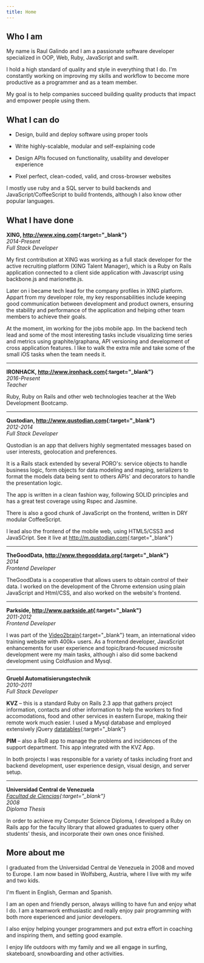 ```yaml
---
title: Home
---
```


Who I am
--------

My name is Raul Galindo and I am a passionate software developer specialized in OOP, Web, Ruby, JavaScript and swift.

I hold a high standard of quality and style in everything that I do. I'm constantly working on improving my skills and workflow to become more productive as a programmer and as a team member. 

My goal is to help companies succeed building quality products that impact and empower people using them.

What I can do
-------------

* Design, build and deploy software using proper tools

* Write highly-scalable, modular and self-explaining code

* Design APIs focused on functionality, usability and developer experience

* Pixel perfect, clean-coded, valid, and cross-browser websites

I mostly use ruby and a SQL server to build backends and JavaScript/CoffeeScript to build frontends, although I also know other popular languages.

What I have done
----------------

**XING, <http://www.xing.com>{:target="_blank"}**  
*2014-Present*  
*Full Stack Developer*  

My first contribution at XING was working as a full stack developer for the active recruiting platform (XING Talent Manager), which is a Ruby on Rails application connected to a client side application with Javascript using backbone.js and marionette.js.

Later on i became tech lead for the company profiles in XING platform. Appart from my developer role, my key responsabilities include keeping good communication between development and product owners, ensuring the stability and performance of the application and helping other team members to achieve their goals.

At the moment, im working for the jobs mobile app. Im the backend tech lead and some of the most interesting tasks include visualizing time series and metrics using graphite/graphana, API versioning and development of cross application features. I like to walk the extra mile and take some of the small iOS tasks when the team needs it.

* * *

**IRONHACK, <http://www.ironhack.com>{:target="_blank"}**  
*2016-Present*  
*Teacher*  

Ruby, Ruby on Rails and other web technologies teacher at the Web Development Bootcamp.

* * *

**Qustodian, <http://www.qustodian.com>{:target="_blank"}**  
*2012-2014*  
*Full Stack Developer*  

Qustodian is an app that delivers highly segmentated messages based on user interests, geolocation and preferences.

It is a Rails stack extended by several PORO's: service objects to handle business logic, form objects for data modeling and maping, serializers to format the models data being sent to others APIs' and decorators to handle the presentation logic.

The app is written in a clean fashion way, following SOLID principles and has a great test coverage using Rspec and Jasmine.

There is also a good chunk of JavaScript on the frontend, written in DRY modular CoffeeScript.

I lead also the frontend of the mobile web, using HTML5/CSS3 and JavaSCript. See it live at <http://m.qustodian.com>{:target="_blank"}

* * *

**TheGoodData, <http://www.thegooddata.org>{:target="_blank"}**  
*2014*  
*Frontend Developer*  

TheGoodData is a cooperative that allows users to obtain control of their data. I worked on the development of the Chrome extension using plain JavaScript and Html/CSS, and also worked on the website's frontend.

* * *

**Parkside, <http://www.parkside.at>{:target="_blank"}**  
*2011-2012*  
*Frontend Developer*  

I was part of the [Video2brain](http://www.video2brain.com){:target="_blank"} team, an international video training website with 400k+ users. As a frontend developer, JavaScript enhancements for user experience and topic/brand-focused microsite development were my main tasks, although i also did some backend development using Coldfusion and Mysql.

* * *

**Gruebl Automatisierungstechnik**  
*2010-2011*  
*Full Stack Developer*  

**KVZ** – this is a standard Ruby on Rails 2.3 app that gathers project information, contacts and other information to help the workers to find accomodations, food and other services in eastern Europe, making their remote work much easier. I used a Mysql database and employed extensively jQuery [datatables](http://datatables.net){:target="_blank"}

**PIM** – also a RoR app to manage the problems and incidences of the support department. This app integrated with the KVZ App.

In both projects I was responsible for a variety of tasks including front and backend development, user experience design, visual design, and server setup.

* * *

**Universidad Central de Venezuela**  
*[Facultad de Ciencias](http://www.ciens.ucv.ve/ciens/){:target="_blank"}*  
*2008*  
*Diploma Thesis*  

In order to achieve my Computer Science Diploma, I developed a Ruby on Rails app for the faculty library that allowed graduates to query other students' thesis, and incorporate their own ones once finished.

More about me
-------------

I graduated from the Universidad Central de Venezuela in 2008 and moved to Europe. I am now based in Wolfsberg, Austria, where I live with my wife and two kids.

I'm fluent in English, German and Spanish.

I am an open and friendly person, always willing to have fun and enjoy what I do. I am a teamwork enthusiastic and really enjoy pair programming with both more experienced and junior developers.

I also enjoy helping younger programmers and put extra effort in coaching and inspiring them, and setting good example.

I enjoy life outdoors with my family and we all engage in surfing, skateboard, snowboarding and other activities.

<!-- <script src="//lightwidget.com/widgets/lightwidget.js"></script><iframe src="//lightwidget.com/widgets/e4d4c5d0cae75c608fa2b57c3e53a9a5.html" id="lightwidget_e4d4c5d0ca" name="lightwidget_e4d4c5d0ca"  scrolling="no" allowtransparency="true" class="lightwidget-widget" style="width: 100%; border: 0; overflow: hidden;"></iframe> -->

